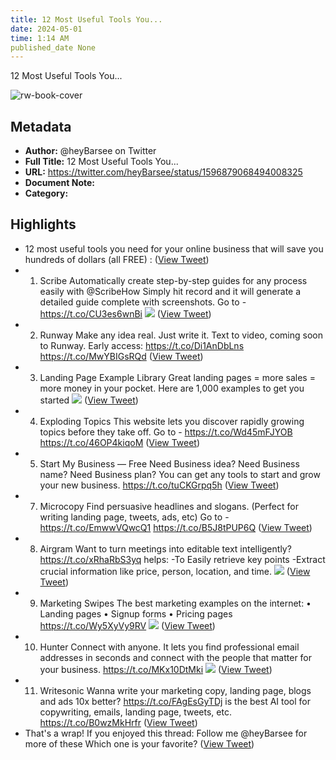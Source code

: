 ```yaml
---
title: 12 Most Useful Tools You...
date: 2024-05-01
time: 1:14 AM
published_date None
---
```

12 Most Useful Tools You...

![rw-book-cover](https://pbs.twimg.com/profile_images/1665735384695992320/amRZmuSc.jpg)

## Metadata
- **Author:** @heyBarsee on Twitter
- **Full Title:** 12 Most Useful Tools You...
- **URL:** https://twitter.com/heyBarsee/status/1596879068494008325
- **Document Note:** 
- **Category:**

## Highlights
- 12 most useful tools you need for your online business that will save you hundreds of dollars (all FREE) : ([View Tweet](https://twitter.com/heyBarsee/status/1596879068494008325))
- 1. Scribe
  Automatically create step-by-step guides for any process easily with 
  @ScribeHow
  Simply hit record and it will generate a detailed guide complete with screenshots.
  Go to - https://t.co/CU3es6wnBi 
  ![](https://pbs.twimg.com/media/FilBDnsXwAAm6BR.jpg) ([View Tweet](https://twitter.com/heyBarsee/status/1596879080728715264))
- 2. Runway
  Make any idea real. Just write it. 
  Text to video, coming soon to Runway.
  Early access: https://t.co/Di1AnDbLns https://t.co/MwYBIGsRQd ([View Tweet](https://twitter.com/heyBarsee/status/1596879144939180032))
- 3. Landing Page Example Library
  Great landing pages = more sales = more money in your pocket.
  Here are 1,000 examples to get you started 
  ![](https://pbs.twimg.com/media/FilBIIJWQAUtes6.jpg) ([View Tweet](https://twitter.com/heyBarsee/status/1596879154917429248))
- 4. Exploding Topics
  This website lets you discover rapidly growing topics before they take off.
  Go to - https://t.co/Wd45mFJYOB https://t.co/46OP4kiqoM ([View Tweet](https://twitter.com/heyBarsee/status/1596883943965560838))
- 5. Start My Business — Free
  Need Business idea?
  Need Business name?
  Need Business plan?
  You can get any tools to start and grow your new business. https://t.co/tuCKGrpq5h ([View Tweet](https://twitter.com/heyBarsee/status/1596885354820538368))
- 7. Microcopy
  Find persuasive headlines and slogans.
  (Perfect for writing landing page, tweets, ads, etc)
  Go to - https://t.co/EmwwVQwcQ1 https://t.co/B5J8tPUP6Q ([View Tweet](https://twitter.com/heyBarsee/status/1596885395748397062))
- 8. Airgram
  Want to turn meetings into editable text intelligently?
  https://t.co/xRhaRbS3yq helps:
  -To Easily retrieve key points
  -Extract crucial information like price, person, location, and time. 
  ![](https://pbs.twimg.com/media/FilGMaOWIAAogSl.jpg) ([View Tweet](https://twitter.com/heyBarsee/status/1596885403730341888))
- 9. Marketing Swipes
  The best marketing examples on the internet:
  • Landing pages
  • Signup forms
  • Pricing pages
  https://t.co/Wy5XyVy9RV 
  ![](https://pbs.twimg.com/media/FilGZ7KWIAEi6Sa.jpg) ([View Tweet](https://twitter.com/heyBarsee/status/1596885411502358531))
- 10. Hunter
  Connect with anyone.
  It lets you find professional email addresses in seconds and connect with the people that matter for your business.
  https://t.co/MKx10DtMki 
  ![](https://pbs.twimg.com/media/FilGd7WWAAEEfRS.jpg) ([View Tweet](https://twitter.com/heyBarsee/status/1596885422663430144))
- 11. Writesonic
  Wanna write your marketing copy, landing page, blogs and ads 10x better?
  https://t.co/FAgEsGyTDj is the best AI tool for copywriting, emails, landing page, tweets, etc. https://t.co/B0wzMkHrfr ([View Tweet](https://twitter.com/heyBarsee/status/1596885453919358979))
- That's a wrap!
  If you enjoyed this thread:
  Follow me @heyBarsee for more of these
  Which one is your favorite? ([View Tweet](https://twitter.com/heyBarsee/status/1596885468301635584))
